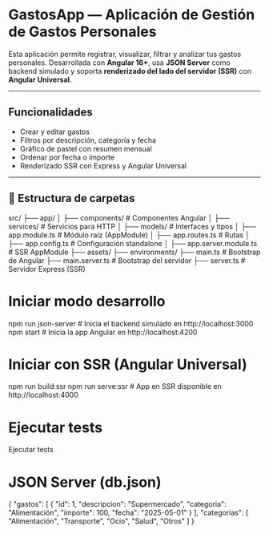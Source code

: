 # GastosApp — Aplicación de Gestión de Gastos Personales

Esta aplicación permite registrar, visualizar, filtrar y analizar tus gastos personales. Desarrollada con **Angular 16+**, usa **JSON Server** como backend simulado y soporta **renderizado del lado del servidor (SSR)** con **Angular Universal**.

---

## Funcionalidades

- Crear y editar gastos
- Filtros por descripción, categoría y fecha
- Gráfico de pastel con resumen mensual
- Ordenar por fecha o importe
- Renderizado SSR con Express y Angular Universal

---

## 📁 Estructura de carpetas

src/
├── app/
│   ├── components/        # Componentes Angular
│   ├── services/          # Servicios para HTTP
│   ├── models/            # Interfaces y tipos
│   ├── app.module.ts      # Módulo raíz (AppModule)
│   ├── app.routes.ts      # Rutas
│   ├── app.config.ts      # Configuración standalone
│   ├── app.server.module.ts # SSR AppModule
├── assets/
├── environments/
├── main.ts                # Bootstrap de Angular
├── main.server.ts         # Bootstrap del servidor
├── server.ts              # Servidor Express (SSR)

# Iniciar modo desarrollo #

npm run json-server      # Inicia el backend simulado en http://localhost:3000
npm start                # Inicia la app Angular en http://localhost:4200

# Iniciar con SSR (Angular Universal) #
npm run build:ssr
npm run serve:ssr        # App en SSR disponible en http://localhost:4000

# Ejecutar tests #
 Ejecutar tests

 # JSON Server (db.json) #
 {
  "gastos": [
    {
      "id": 1,
      "descripcion": "Supermercado",
      "categoria": "Alimentación",
      "importe": 100,
      "fecha": "2025-05-01"
    }
  ],
  "categorias": [
    "Alimentación", "Transporte", "Ocio", "Salud", "Otros"
  ]
}

